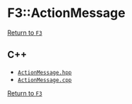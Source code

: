 # F3::ActionMessage

[Return to `F3`](/docs/F3.md)

## C++

- [`ActionMessage.hpp`](/c++/include/ActionMessage.hpp)
- [`ActionMessage.cpp`](/c++/source/ActionMessage.cpp)

[Return to `F3`](/docs/F3.md)